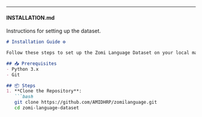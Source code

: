 
---

#### **INSTALLATION.md**
Instructions for setting up the dataset.

```markdown
# Installation Guide ⚙️

Follow these steps to set up the Zomi Language Dataset on your local machine.

## 📥 Prerequisites
- Python 3.x
- Git

## 📦 Steps
1. **Clone the Repository**:
   ```bash
   git clone https://github.com/AMIDHRP/zomilanguage.git
   cd zomi-language-dataset
